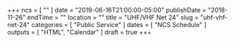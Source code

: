 +++
ncs = [ "" ]
date = "2019-06-16T21:00:00-05:00"
publishDate = "2018-11-26"
endTime = ""
location = ""
title = "UHF/VHF Net 24"
slug = "uhf-vhf-net-24"
categories = [ "Public Service" ]
dates = [ "NCS Schedule" ]
outputs = [ "HTML", "Calendar" ]
draft = true
+++
